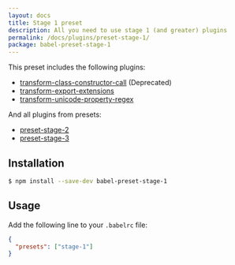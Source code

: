 ```yaml
---
layout: docs
title: Stage 1 preset
description: All you need to use stage 1 (and greater) plugins
permalink: /docs/plugins/preset-stage-1/
package: babel-preset-stage-1
---
```


This preset includes the following plugins:

- [transform-class-constructor-call](/docs/plugins/transform-class-constructor-call/) (Deprecated)
- [transform-export-extensions](/docs/plugins/transform-export-extensions/)
- [transform-unicode-property-regex](/docs/plugins/transform-unicode-property-regex/)

And all plugins from presets:

- [preset-stage-2](/docs/plugins/preset-stage-2/)
- [preset-stage-3](/docs/plugins/preset-stage-3/)

## Installation

```sh
$ npm install --save-dev babel-preset-stage-1
```

## Usage

Add the following line to your `.babelrc` file:

```json
{
  "presets": ["stage-1"]
}
```
